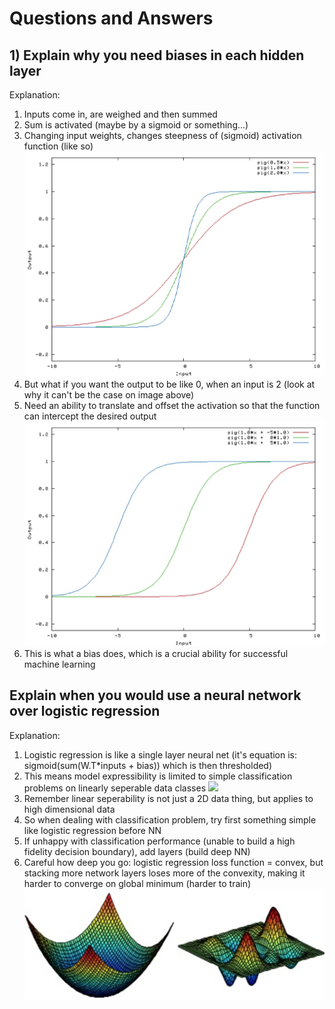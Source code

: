 # Questions and Answers

## 1) Explain why you need biases in each hidden layer
Explanation:
1) Inputs come in, are weighed and then summed
2) Sum is activated (maybe by a sigmoid or something...)
3) Changing input weights, changes steepness of (sigmoid) activation function (like so)
![](images/1.jpg)
4) But what if you want the output to be like 0, when an input is 2 (look at why it can't be the case on image above)
5) Need an ability to translate and offset the activation so that the function can intercept the desired output
![](images/2.jpg)
6) This is what a bias does, which is a crucial ability for successful machine learning



## Explain when you would use a neural network over logistic regression
Explanation:
1) Logistic regression is like a single layer neural net (it's equation is: sigmoid(sum(W.T*inputs + bias)) which is then thresholded)
2) This means model expressibility is limited to simple classification problems on linearly seperable data classes
![](images/3.jpg)
3) Remember linear seperability is not just a 2D data thing, but applies to high dimensional data
4) So when dealing with classification problem, try first something simple like logistic regression before NN
5) If unhappy with classification performance (unable to build a high fidelity decision boundary), add layers (build deep NN)
6) Careful how deep you go: logistic regression loss function = convex, but stacking more network layers loses more of the convexity, making it harder to converge on global minimum (harder to train)
![](images/4.jpg)



## 


